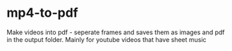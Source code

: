 # mp4-to-pdf
Make videos into pdf - seperate frames and saves them as images and pdf in the output folder. Mainly for youtube videos that have sheet music
